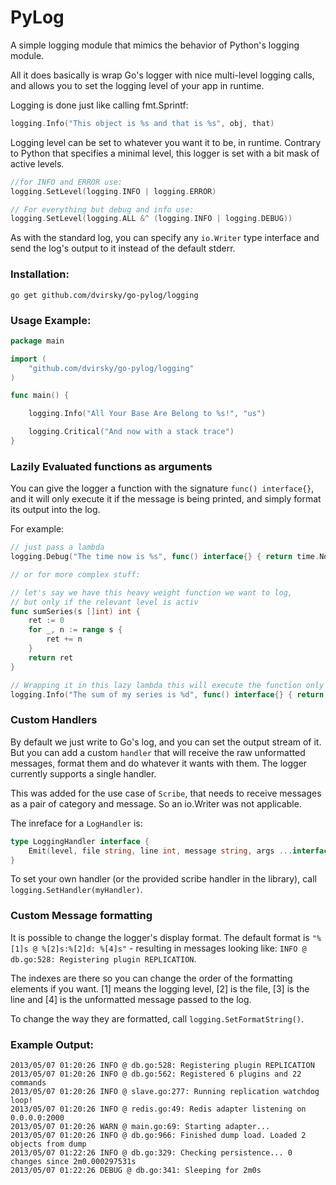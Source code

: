 PyLog
====



A simple logging module that mimics the behavior of Python's logging module.

All it does basically is wrap Go's logger with nice multi-level logging calls, and
allows you to set the logging level of your app in runtime.

Logging is done just like calling fmt.Sprintf:

```go
logging.Info("This object is %s and that is %s", obj, that)
```

Logging level can be set to whatever you want it to be, in runtime. Contrary to Python that specifies a minimal level, this logger is set with a bit mask of active levels.

```go
//for INFO and ERROR use:
logging.SetLevel(logging.INFO | logging.ERROR)

// For everything but debug and info use:
logging.SetLevel(logging.ALL &^ (logging.INFO | logging.DEBUG))
```

As with the standard log, you can specify any `io.Writer` type interface and send the log's output to it instead of the default stderr.

### Installation:

```
go get github.com/dvirsky/go-pylog/logging
```

### Usage Example:

```go
package main

import (
	"github.com/dvirsky/go-pylog/logging"
)

func main() {

	logging.Info("All Your Base Are Belong to %s!", "us")

	logging.Critical("And now with a stack trace")
}
```

### Lazily Evaluated functions as arguments

You can give the logger a function with the signature `func() interface{}`, and it will only execute it if the message is being printed, and simply format its output into the log.

For example:
```go
// just pass a lambda
logging.Debug("The time now is %s", func() interface{} { return time.Now()})

// or for more complex stuff:

// let's say we have this heavy weight function we want to log, 
// but only if the relevant level is activ
func sumSeries(s []int) int {
    ret := 0
    for _, n := range s {
        ret += n
    }
    return ret
}

// Wrapping it in this lazy lambda this will execute the function only if the level matches Info
logging.Info("The sum of my series is %d", func() interface{} { return sumSeries(mySeries)})
```



### Custom Handlers

By default we just write to Go's log, and you can set the output stream of it. But you can add a custom `handler` that will receive the raw unformatted messages, format them and do whatever it wants with them.  The logger currently supports a single handler. 

This was added for the use case of `Scribe`, that needs to receive messages as a pair of category and message. So an io.Writer was not applicable.

The inreface for a `LogHandler` is:

```go
type LoggingHandler interface {
    Emit(level, file string, line int, message string, args ...interface{}) error
}
```

To set your own handler (or the provided scribe handler in the library), call `logging.SetHandler(myHandler)`.


### Custom Message formatting

It is possible to change the logger's display format. The default format is 
`"%[1]s @ %[2]s:%[2]d: %[4]s"` - resulting in messages looking like:
`INFO @ db.go:528: Registering plugin REPLICATION`. 

The indexes are there so you can change the order of the formatting elements if you want. [1] means the logging level, [2] is the file, [3] is the line and [4] is the unformatted message passed to the log.

To change the way they are formatted, call `logging.SetFormatString()`.


### Example Output:

```
2013/05/07 01:20:26 INFO @ db.go:528: Registering plugin REPLICATION
2013/05/07 01:20:26 INFO @ db.go:562: Registered 6 plugins and 22 commands
2013/05/07 01:20:26 INFO @ slave.go:277: Running replication watchdog loop!
2013/05/07 01:20:26 INFO @ redis.go:49: Redis adapter listening on 0.0.0.0:2000
2013/05/07 01:20:26 WARN @ main.go:69: Starting adapter...
2013/05/07 01:20:26 INFO @ db.go:966: Finished dump load. Loaded 2 objects from dump
2013/05/07 01:22:26 INFO @ db.go:329: Checking persistence... 0 changes since 2m0.000297531s
2013/05/07 01:22:26 DEBUG @ db.go:341: Sleeping for 2m0s
```
